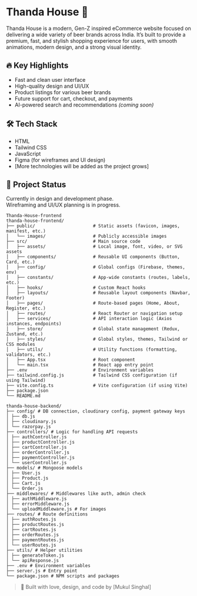# Thanda House 🍻

Thanda House is a modern, Gen-Z inspired eCommerce website focused on delivering a wide variety of beer brands across India. It’s built to provide a premium, fast, and stylish shopping experience for users, with smooth animations, modern design, and a strong visual identity.

## 🔥 Key Highlights

- Fast and clean user interface
- High-quality design and UI/UX
- Product listings for various beer brands
- Future support for cart, checkout, and payments
- AI-powered search and recommendations *(coming soon)*

## 🛠️ Tech Stack

- HTML
- Tailwind CSS
- JavaScript
- Figma (for wireframes and UI design)
- [More technologies will be added as the project grows]


## 🚧 Project Status

Currently in design and development phase.  
Wireframing and UI/UX planning is in progress.


```
Thanda-House-frontend
thanda-house-frontend/
├── public/                      # Static assets (favicon, images, manifest, etc.)
│   └── images/                  # Publicly accessible images
├── src/                         # Main source code
│   ├── assets/                  # Local image, font, video, or SVG assets
│   ├── components/              # Reusable UI components (Button, Card, etc.)
│   ├── config/                  # Global configs (Firebase, themes, env)
│   ├── constants/               # App-wide constants (routes, labels, etc.)
│   ├── hooks/                   # Custom React hooks
│   ├── layouts/                 # Reusable layout components (Navbar, Footer)
│   ├── pages/                   # Route-based pages (Home, About, Register, etc.)
│   ├── routes/                  # React Router or navigation setup
│   ├── services/                # API interaction logic (Axios instances, endpoints)
│   ├── store/                   # Global state management (Redux, Zustand, etc.)
│   ├── styles/                  # Global styles, themes, Tailwind or CSS modules
│   ├── utils/                   # Utility functions (formatting, validators, etc.)
│   ├── App.tsx                  # Root component
│   └── main.tsx                 # React app entry point
├── .env                         # Environment variables
├── tailwind.config.js           # Tailwind CSS configuration (if using Tailwind)
├── vite.config.ts               # Vite configuration (if using Vite)
├── package.json
└── README.md
```


```
thanda-house-backend/
├── config/ # DB connection, cloudinary config, payment gateway keys
│ ├── db.js
│ ├── cloudinary.js
│ └── razorpay.js
├── controllers/ # Logic for handling API requests
│ ├── authController.js
│ ├── productController.js
│ ├── cartController.js
│ ├── orderController.js
│ ├── paymentController.js
│ └── userController.js
├── models/ # Mongoose models
│ ├── User.js
│ ├── Product.js
│ ├── Cart.js
│ └── Order.js
├── middlewares/ # Middlewares like auth, admin check
│ ├── authMiddleware.js
│ ├── errorMiddleware.js
│ └── uploadMiddleware.js # For images
├── routes/ # Route definitions
│ ├── authRoutes.js
│ ├── productRoutes.js
│ ├── cartRoutes.js
│ ├── orderRoutes.js
│ ├── paymentRoutes.js
│ └── userRoutes.js
├── utils/ # Helper utilities
│ ├── generateToken.js
│ └── apiResponse.js
├── .env # Environment variables
├── server.js # Entry point
└── package.json # NPM scripts and packages
```

> 🍺 Built with love, design, and code by [Mukul Singhal]


